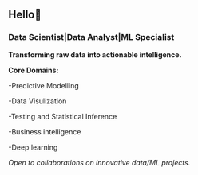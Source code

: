 ## Hello👋

### Data Scientist|Data Analyst|ML Specialist

**Transforming raw data into actionable intelligence.**

**Core Domains:**

-Predictive Modelling

-Data Visulization

-Testing and Statistical Inference

-Business intelligence

-Deep learning

*Open to collaborations on innovative data/ML projects.*
